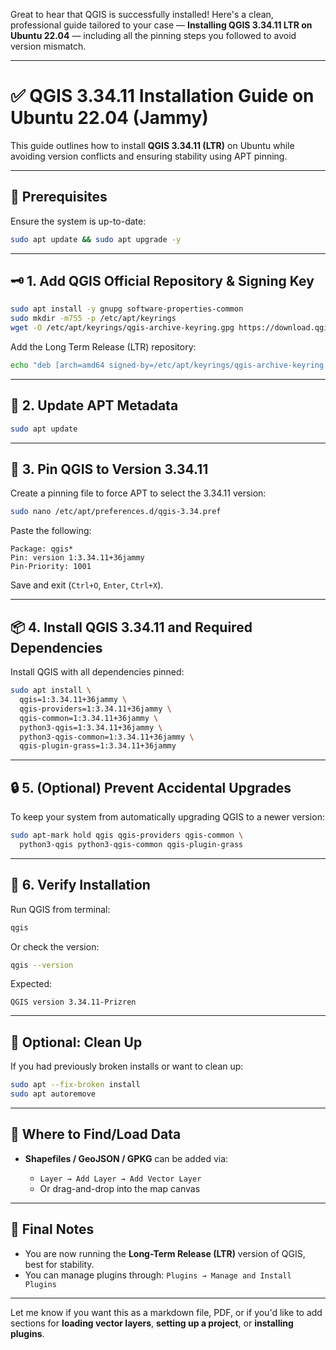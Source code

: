 Great to hear that QGIS is successfully installed! Here's a clean, professional guide tailored to your case — **Installing QGIS 3.34.11 LTR on Ubuntu 22.04** — including all the pinning steps you followed to avoid version mismatch.

---

# ✅ QGIS 3.34.11 Installation Guide on Ubuntu 22.04 (Jammy)

This guide outlines how to install **QGIS 3.34.11 (LTR)** on Ubuntu while avoiding version conflicts and ensuring stability using APT pinning.

---

## 🔧 Prerequisites

Ensure the system is up-to-date:

```bash
sudo apt update && sudo apt upgrade -y
```

---

## 🗝️ 1. Add QGIS Official Repository & Signing Key

```bash
sudo apt install -y gnupg software-properties-common
sudo mkdir -m755 -p /etc/apt/keyrings
wget -O /etc/apt/keyrings/qgis-archive-keyring.gpg https://download.qgis.org/downloads/qgis-archive-keyring.gpg
```

Add the Long Term Release (LTR) repository:

```bash
echo "deb [arch=amd64 signed-by=/etc/apt/keyrings/qgis-archive-keyring.gpg] https://qgis.org/ubuntu-ltr jammy main" | sudo tee /etc/apt/sources.list.d/qgis-ltr.list
```

---

## 🔁 2. Update APT Metadata

```bash
sudo apt update
```

---

## 📌 3. Pin QGIS to Version 3.34.11

Create a pinning file to force APT to select the 3.34.11 version:

```bash
sudo nano /etc/apt/preferences.d/qgis-3.34.pref
```

Paste the following:

```text
Package: qgis*
Pin: version 1:3.34.11+36jammy
Pin-Priority: 1001
```

Save and exit (`Ctrl+O`, `Enter`, `Ctrl+X`).

---

## 📦 4. Install QGIS 3.34.11 and Required Dependencies

Install QGIS with all dependencies pinned:

```bash
sudo apt install \
  qgis=1:3.34.11+36jammy \
  qgis-providers=1:3.34.11+36jammy \
  qgis-common=1:3.34.11+36jammy \
  python3-qgis=1:3.34.11+36jammy \
  python3-qgis-common=1:3.34.11+36jammy \
  qgis-plugin-grass=1:3.34.11+36jammy
```

---

## 🔒 5. (Optional) Prevent Accidental Upgrades

To keep your system from automatically upgrading QGIS to a newer version:

```bash
sudo apt-mark hold qgis qgis-providers qgis-common \
  python3-qgis python3-qgis-common qgis-plugin-grass
```

---

## 🧪 6. Verify Installation

Run QGIS from terminal:

```bash
qgis
```

Or check the version:

```bash
qgis --version
```

Expected:

```
QGIS version 3.34.11-Prizren
```

---

## 🧰 Optional: Clean Up

If you had previously broken installs or want to clean up:

```bash
sudo apt --fix-broken install
sudo apt autoremove
```

---

## 📂 Where to Find/Load Data

* **Shapefiles / GeoJSON / GPKG** can be added via:

  * `Layer → Add Layer → Add Vector Layer`
  * Or drag-and-drop into the map canvas

---

## 📝 Final Notes

* You are now running the **Long-Term Release (LTR)** version of QGIS, best for stability.
* You can manage plugins through: `Plugins → Manage and Install Plugins`

---

Let me know if you want this as a markdown file, PDF, or if you'd like to add sections for **loading vector layers**, **setting up a project**, or **installing plugins**.

